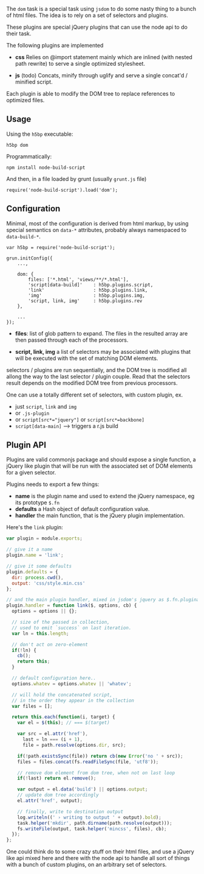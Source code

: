 
The `dom` task is a special task using `jsdom` to do some nasty thing to
a bunch of html files. The idea is to rely on a set of selectors and
plugins.

These plugins are special jQuery plugins that can use the node api to do
their task.

The following plugins are implemented

* **css** Relies on @import statement mainly which are inlined (with
  nested path rewrite) to serve a single optimized stylesheet.

* **js** (todo) Concats, minify through uglify and serve a single concat'd /
  minified script.

Each plugin is able to modify the DOM tree to replace references to
optimized files.

## Usage

Using the `h5bp` executable:

    h5bp dom

Programmatically:

    npm install node-build-script

And then, in a file loaded by grunt (usually `grunt.js` file)

    require('node-build-script').load('dom');


## Configuration

Minimal, most of the configuration is derived from html markup, by using
special semantics on `data-*` attributes, probably always namespaced to
`data-build-*`.

    var h5bp = require('node-build-script');

    grun.initConfig({
        ...,

        dom: {
            files: ['*.html', 'views/**/*.html'],
            'script[data-build]'    : h5bp.plugins.script,
            'link'                  : h5bp.plugins.link,
            'img'                   : h5bp.plugins.img,
            'script, link, img'     : h5bp.plugins.rev
        },

        ...
    });

* **files**: list of glob pattern to expand. The files in the resulted
  array are then passed through each of the processors.

* **script, link, img** a list of selectors may be associated with
  plugins that will be executed with the set of matching DOM elements.

selectors / plugins are run sequentially, and the DOM tree is modified
all allong the way to the last selector / plugin couple. Read that
the selectors result depends on the modified DOM tree from previous
processors.

One can use a totally different set of selectors, with custom plugin,
ex.

* just `script`, `link` and `img`
* or `.js-plugin`
* or `script[src*="jquery"]` or `script[src*=backbone]`
* `script[data-main]` --> triggers a r.js build

## Plugin API

Plugins are valid commonjs package and should expose a single function,
a jQuery like plugin that will be run with the associated set of DOM
elements for a given selector.

Plugins needs to export a few things:

* **name** is the plugin name and used to extend the jQuery namespace,
  eg its prototype `$.fn`
* **defaults** a Hash object of default configuration value.
* **handler** the main function, that is the jQuery plugin
  implementation.

Here's the `link` plugin:

```javascript
var plugin = module.exports;

// give it a name
plugin.name = 'link';

// give it some defaults
plugin.defaults = {
  dir: process.cwd(),
  output: 'css/style.min.css'
};

// and the main plugin handler, mixed in jsdom's jquery as $.fn.pluginame
plugin.handler = function link($, options, cb) {
  options = options || {};

  // size of the passed in collection,
  // used to emit `success` on last iteration.
  var ln = this.length;

  // don't act on zero-element
  if(!ln) {
    cb();
    return this;
  }

  // default configuration here..
  options.whatev = options.whatev || 'whatev';

  // will hold the concatenated script,
  // in the order they appear in the collection
  var files = [];

  return this.each(function(i, target) {
    var el = $(this); // === $(target)

    var src = el.attr('href'),
      last = ln === (i + 1),
      file = path.resolve(options.dir, src);

    if(!path.existsSync(file)) return cb(new Error('no ' + src));
    files = files.concat(fs.readFileSync(file, 'utf8'));

    // remove dom element from dom tree, when not on last loop
    if(!last) return el.remove();

    var output = el.data('build') || options.output;
    // update dom tree accordingly
    el.attr('href', output);

    // finally, write to destination output
    log.writeln((' › writing to output ' + output).bold);
    task.helper('mkdir', path.dirname(path.resolve(output)));
    fs.writeFile(output, task.helper('mincss', files), cb);
  });
};
```


One could think do to some crazy stuff on their html files, and use a
jQuery like api mixed here and there with the node api to handle all
sort of things with a bunch of custom plugins, on an arbitrary set of
selectors.



